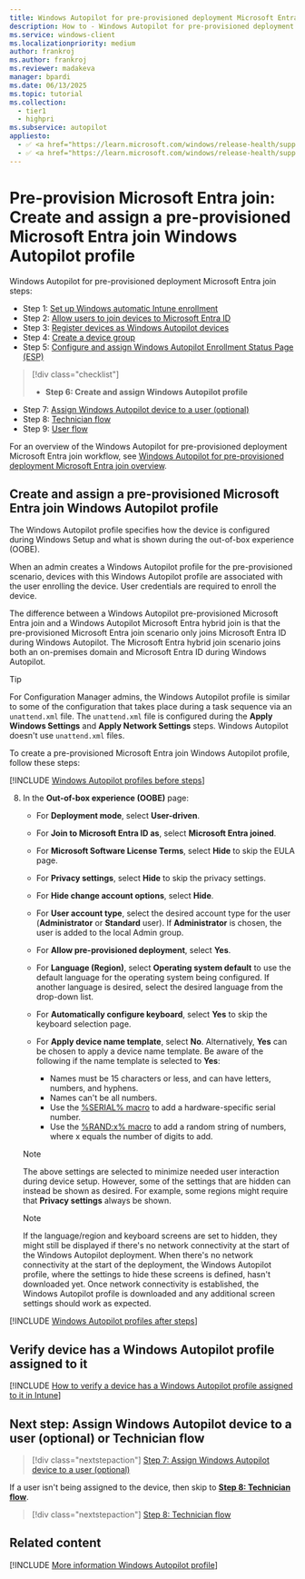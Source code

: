 ```yaml
---
title: Windows Autopilot for pre-provisioned deployment Microsoft Entra join - Step 6 of 9 - Create and assign a pre-provisioned Microsoft Entra join Windows Autopilot profile
description: How to - Windows Autopilot for pre-provisioned deployment Microsoft Entra join - Step 6 of 9 - Create and assign a pre-provisioned Microsoft Entra join Windows Autopilot profile.
ms.service: windows-client
ms.localizationpriority: medium
author: frankroj
ms.author: frankroj
ms.reviewer: madakeva
manager: bpardi
ms.date: 06/13/2025
ms.topic: tutorial
ms.collection:
  - tier1
  - highpri
ms.subservice: autopilot
appliesto:
  - ✅ <a href="https://learn.microsoft.com/windows/release-health/supported-versions-windows-client" target="_blank">Windows 11</a>
  - ✅ <a href="https://learn.microsoft.com/windows/release-health/supported-versions-windows-client" target="_blank">Windows 10</a>
---
```


# Pre-provision Microsoft Entra join: Create and assign a pre-provisioned Microsoft Entra join Windows Autopilot profile

Windows Autopilot for pre-provisioned deployment Microsoft Entra join steps:

- Step 1: [Set up Windows automatic Intune enrollment](azure-ad-join-automatic-enrollment.md)
- Step 2: [Allow users to join devices to Microsoft Entra ID](azure-ad-join-allow-users-to-join.md)
- Step 3: [Register devices as Windows Autopilot devices](azure-ad-join-register-device.md)
- Step 4: [Create a device group](azure-ad-join-device-group.md)
- Step 5: [Configure and assign Windows Autopilot Enrollment Status Page (ESP)](azure-ad-join-esp.md)

> [!div class="checklist"]
>
> - **Step 6: Create and assign Windows Autopilot profile**

- Step 7: [Assign Windows Autopilot device to a user (optional)](azure-ad-join-assign-device-to-user.md)
- Step 8: [Technician flow](azure-ad-join-technician-flow.md)
- Step 9: [User flow](azure-ad-join-user-flow.md)

For an overview of the Windows Autopilot for pre-provisioned deployment Microsoft Entra join workflow, see [Windows Autopilot for pre-provisioned deployment Microsoft Entra join overview](azure-ad-join-workflow.md#workflow).

## Create and assign a pre-provisioned Microsoft Entra join Windows Autopilot profile

The Windows Autopilot profile specifies how the device is configured during Windows Setup and what is shown during the out-of-box experience (OOBE).

When an admin creates a Windows Autopilot profile for the pre-provisioned scenario, devices with this Windows Autopilot profile are associated with the user enrolling the device. User credentials are required to enroll the device.

The difference between a Windows Autopilot pre-provisioned Microsoft Entra join and a Windows Autopilot Microsoft Entra hybrid join is that the pre-provisioned Microsoft Entra join scenario only joins Microsoft Entra ID during Windows Autopilot. The Microsoft Entra hybrid join scenario joins both an on-premises domain and Microsoft Entra ID during Windows Autopilot.

> [!TIP]
>
> For Configuration Manager admins, the Windows Autopilot profile is similar to some of the configuration that takes place during a task sequence via an `unattend.xml` file. The `unattend.xml` file is configured during the **Apply Windows Settings** and **Apply Network Settings** steps. Windows Autopilot doesn't use `unattend.xml` files.

To create a pre-provisioned Microsoft Entra join Windows Autopilot profile, follow these steps:

[!INCLUDE [Windows Autopilot profiles before steps](../includes/autopilot-profile-steps-before.md)]

8. In the **Out-of-box experience (OOBE)** page:

      - For **Deployment mode**, select **User-driven**.

      - For **Join to Microsoft Entra ID as**, select **Microsoft Entra joined**.

      - For **Microsoft Software License Terms**, select **Hide** to skip the EULA page.

      - For **Privacy settings**, select **Hide** to skip the privacy settings.

      - For **Hide change account options**, select **Hide**.

      - For **User account type**, select the desired account type for the user (**Administrator** or **Standard** user). If **Administrator** is chosen, the user is added to the local Admin group.

      - For **Allow pre-provisioned deployment**, select **Yes**.

      - For **Language (Region)**, select **Operating system default** to use the default language for the operating system being configured. If another language is desired, select the desired language from the drop-down list.

      - For **Automatically configure keyboard**, select **Yes** to skip the keyboard selection page.

      - For **Apply device name template**, select **No**. Alternatively, **Yes** can be chosen to apply a device name template. Be aware of the following if the name template is selected to **Yes**:

        - Names must be 15 characters or less, and can have letters, numbers, and hyphens.
        - Names can't be all numbers.
        - Use the [%SERIAL% macro](/windows/client-management/mdm/accounts-csp) to add a hardware-specific serial number.
        - Use the [%RAND:x% macro](/windows/client-management/mdm/accounts-csp) to add a random string of numbers, where x equals the number of digits to add.

      > [!NOTE]
      >
      > The above settings are selected to minimize needed user interaction during device setup. However, some of the settings that are hidden can instead be shown as desired. For example, some regions might require that **Privacy settings** always be shown.

      > [!NOTE]
      >
      > If the language/region and keyboard screens are set to hidden, they might still be displayed if there's no network connectivity at the start of the Windows Autopilot deployment. When there's no network connectivity at the start of the deployment, the Windows Autopilot profile, where the settings to hide these screens is defined, hasn't downloaded yet. Once network connectivity is established, the Windows Autopilot profile is downloaded and any additional screen settings should work as expected.

[!INCLUDE [Windows Autopilot profiles after steps](../includes/autopilot-profile-steps-after.md)]

## Verify device has a Windows Autopilot profile assigned to it

[!INCLUDE [How to verify a device has a Windows Autopilot profile assigned to it in Intune](../includes/verify-autopilot-profile-assignment.md)]

## Next step: Assign Windows Autopilot device to a user (optional) or Technician flow

> [!div class="nextstepaction"]
> [Step 7: Assign Windows Autopilot device to a user (optional)](azure-ad-join-assign-device-to-user.md)

If a user isn't being assigned to the device, then skip to **[Step 8: Technician flow](azure-ad-join-technician-flow.md)**.

> [!div class="nextstepaction"]
> [Step 8: Technician flow](azure-ad-join-technician-flow.md)

## Related content

[!INCLUDE [More information Windows Autopilot profile](../includes/more-info-autopilot-profile.md)]
